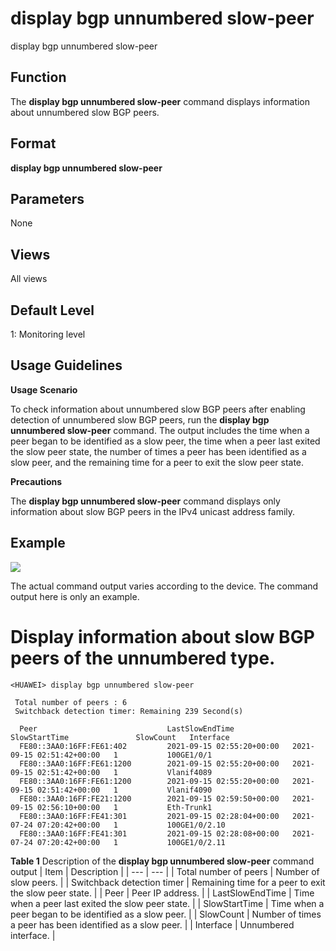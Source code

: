 display bgp unnumbered slow-peer
================================

display bgp unnumbered slow-peer

Function
--------



The **display bgp unnumbered slow-peer** command displays information about unnumbered slow BGP peers.




Format
------

**display bgp unnumbered slow-peer**


Parameters
----------

None


Views
-----

All views


Default Level
-------------

1: Monitoring level


Usage Guidelines
----------------

**Usage Scenario**



To check information about unnumbered slow BGP peers after enabling detection of unnumbered slow BGP peers, run the **display bgp unnumbered slow-peer** command. The output includes the time when a peer began to be identified as a slow peer, the time when a peer last exited the slow peer state, the number of times a peer has been identified as a slow peer, and the remaining time for a peer to exit the slow peer state.



**Precautions**



The **display bgp unnumbered slow-peer** command displays only information about slow BGP peers in the IPv4 unicast address family.




Example
-------

![](../public_sys-resources/note_3.0-en-us.png) 

The actual command output varies according to the device. The command output here is only an example.


# Display information about slow BGP peers of the unnumbered type.
```
<HUAWEI> display bgp unnumbered slow-peer

 Total number of peers : 6
 Switchback detection timer: Remaining 239 Second(s)

  Peer                             LastSlowEndTime             SlowStartTime               SlowCount   Interface
  FE80::3AA0:16FF:FE61:402         2021-09-15 02:55:20+00:00   2021-09-15 02:51:42+00:00   1           100GE1/0/1
  FE80::3AA0:16FF:FE61:1200        2021-09-15 02:55:20+00:00   2021-09-15 02:51:42+00:00   1           Vlanif4089
  FE80::3AA0:16FF:FE61:1200        2021-09-15 02:55:20+00:00   2021-09-15 02:51:42+00:00   1           Vlanif4090
  FE80::3AA0:16FF:FE21:1200        2021-09-15 02:59:50+00:00   2021-09-15 02:56:10+00:00   1           Eth-Trunk1
  FE80::3AA0:16FF:FE41:301         2021-09-15 02:28:04+00:00   2021-07-24 07:20:42+00:00   1           100GE1/0/2.10
  FE80::3AA0:16FF:FE41:301         2021-09-15 02:28:08+00:00   2021-07-24 07:20:42+00:00   1           100GE1/0/2.11

```

**Table 1** Description of the **display bgp unnumbered slow-peer** command output
| Item | Description |
| --- | --- |
| Total number of peers | Number of slow peers. |
| Switchback detection timer | Remaining time for a peer to exit the slow peer state. |
| Peer | Peer IP address. |
| LastSlowEndTime | Time when a peer last exited the slow peer state. |
| SlowStartTime | Time when a peer began to be identified as a slow peer. |
| SlowCount | Number of times a peer has been identified as a slow peer. |
| Interface | Unnumbered interface. |